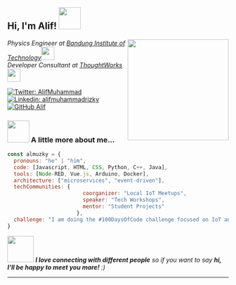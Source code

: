 <h2> Hi, I'm Alif! <img src="https://media.giphy.com/media/mGcNjsfWAjY5AEZNw6/giphy.gif" width="50"></h2>
<img align='right' src="https://media.giphy.com/media/ieyl9zmCjO4b4t6qoY/giphy.gif" width="230">
<p><em>Physics Engineer at <a href="http://www.unb.br">Bandung Institute of Technology</a><img src="https://media.giphy.com/media/fYSnHlufseco8Fh93Z/giphy.gif" width="30"></br>Developer Consultant at <a href="https://www.thoughtworks.com">ThoughtWorks</a><img src="https://media.giphy.com/media/WUlplcMpOCEmTGBtBW/" width="30"> 
</em></p>

[![Twitter: AlifMuhammad](https://img.shields.io/twitter/follow/AlifMuhammad?style=social)](https://twitter.com/Alif)
[![Linkedin: alifmuhammadrizky](https://img.shields.io/badge/-alifmuhammadrizky-blue?style=flat-square&logo=Linkedin&logoColor=white&link=https://www.linkedin.com/in/alif-muhammad-rizky-8758b0214/)](https://www.linkedin.com/in/alif-muhammad-rizky-8758b0214/)
[![GitHub Alif](https://img.shields.io/github/followers/Rezen351?label=follow&style=social)](https://github.com/Rezen351)

### <img src="https://media.giphy.com/media/VgCDAzcKvsR6OM0uWg/giphy.gif" width="50"> A little more about me...  

```javascript
const almuzky = {
  pronouns: "he" | "him",
  code: [Javascript, HTML, CSS, Python, C++, Java],
  tools: [Node-RED, Vue.js, Arduino, Docker],
  architecture: ["microservices", "event-driven"],
  techCommunities: {
                        coorganizer: "Local IoT Meetups",
                        speaker: "Tech Workshops",
                        mentor: "Student Projects"
                      },
  challenge: "I am doing the #100DaysOfCode challenge focused on IoT and web development"
}

```

<img src="https://media.giphy.com/media/LnQjpWaON8nhr21vNW/giphy.gif" width="60"> <em><b>I love connecting with different people</b> so if you want to say <b>hi, I'll be happy to meet you more!</b> :)</em>

---
